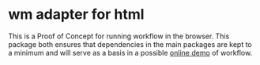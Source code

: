 # wm adapter for html

This is a Proof of Concept for running workflow in the browser. This
package both ensures that dependencies in the main packages are kept to 
a minimum and will serve as a basis in a possible [online demo](../workflow-web) of workflow.
